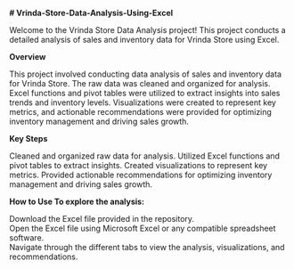 **# Vrinda-Store-Data-Analysis-Using-Excel**

Welcome to the Vrinda Store Data Analysis project! This project conducts a detailed analysis of sales and inventory data for Vrinda Store using Excel.

**Overview**

This project involved conducting data analysis of sales and inventory data for Vrinda Store. The raw data was cleaned and organized for analysis. Excel functions and pivot tables were utilized to extract insights into sales trends and inventory levels. Visualizations were created to represent key metrics, and actionable recommendations were provided for optimizing inventory management and driving sales growth.

**Key Steps**

Cleaned and organized raw data for analysis.
Utilized Excel functions and pivot tables to extract insights.
Created visualizations to represent key metrics.
Provided actionable recommendations for optimizing inventory management and driving sales growth.

**How to Use To explore the analysis:**

Download the Excel file provided in the repository.   
Open the Excel file using Microsoft Excel or any compatible spreadsheet software.  
Navigate through the different tabs to view the analysis, visualizations, and recommendations.   
